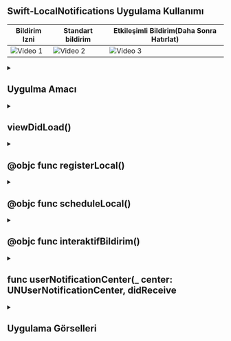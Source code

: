 ## Swift-LocalNotifications Uygulama Kullanımı
| Bildirim Izni | Standart bildirim | Etkileşimli Bildirim(Daha Sonra Hatırlat) |
|---------|---------|---------|
| ![Video 1](https://github.com/user-attachments/assets/59497a87-9153-49e8-b839-7684773504ef) | ![Video 2](https://github.com/user-attachments/assets/772aac39-2a81-45da-898d-d5732078308d) | ![Video 3](https://github.com/user-attachments/assets/19682d61-ba04-4155-bbf5-bbab34c479cf) |

 <details>
    <summary><h2>Uygulma Amacı</h2></summary>
    Proje Amacı
   Bu Swift uygulaması, iOS'ta yerel bildirimlerin kullanımını göstermektedir. Uygulama, başlangıçta kullanıcıdan bildirim izni ister ve iki tür bildirim sunar: Standart Bildirim ve Etkileşimli Bildirim. Standart bildirim, kullanıcıya bir seçim sunmadan direkt bir uyarı verirken, etkileşimli bildirim kullanıcıya üç seçenek sunar: "Cevapla", "İptal Et" ve "Daha Sonra Hatırlat". Bu seçenekler, kullanıcıya daha etkileşimli bir deneyim sunar.
  </details>  

  <details>
    <summary><h2>viewDidLoad()</h2></summary>
    Uygulama başlatıldığında bildirim merkezi için bir yetkili (delegate) belirler. 
    Ayrıca, iki buton eklenir: Register (izin istemek için) ve Schedule (standart bildirim ayarlamak için) ve İnteraktif (etkileşimli bildirim ayarlamak için)
    
    ```
    override func viewDidLoad() {
    super.viewDidLoad()
    
    UNUserNotificationCenter.current().delegate = self
    navigationController?.navigationBar.topItem?.leftBarButtonItem = UIBarButtonItem(title: "Register", style: UIBarButtonItem.Style.plain, target: self, action: #selector(registerLocal))
    
    let button1 = UIBarButtonItem(title: "Schedule", style: .plain, target: self, action: #selector(scheduleLocal))
    let button2 = UIBarButtonItem(title: "İnteraktif", style: UIBarButtonItem.Style.plain, target: self, action: #selector(interaktifBildirim))
    
    navigationItem.rightBarButtonItems = [ button1 , button2]
    }
    ```
  </details> 

  <details>
    <summary><h2>@objc func registerLocal()</h2></summary>
    Kullanıcıdan uygulamanın bildirim gönderebilmesi için gerekli izinleri ister. İzin verildiğinde veya reddedildiğinde, buna göre bir mesaj basılır.

    
    ```
    @objc func registerLocal() {
    let center = UNUserNotificationCenter.current()
    
    center.requestAuthorization(options: [.alert, .badge, .sound]) { granted, error in
        if granted {
            print("Bildirim izni verildi.")
        } else {
            print("Bildirim izni reddedildi.")
        }
    }
    }


    ```
  </details> 

  <details>
    <summary><h2>@objc func scheduleLocal()</h2></summary>
    5 saniye sonra tetiklenecek olan bir standart bildirim ayarlar. Bildirim başlığı ve içeriği belirlenir ve kullanıcıya bilgi vermek için basit bir uyarı gönderilir
    
    ```
     @objc func scheduleLocal(){
    let center = UNUserNotificationCenter.current()
    center.removeAllPendingNotificationRequests()
    
    let content = UNMutableNotificationContent()
    content.title = "Geç Uyanma Uyarısı"
    content.body = "Erken kalkan yol alır, ama ikinci fare peyniri kapar."
    content.categoryIdentifier = "alarm"
    content.userInfo = ["customData":"fizzbuzz"]
    content.sound = .default
    
    let trigger = UNTimeIntervalNotificationTrigger(timeInterval: 5, repeats: false)
    let request = UNNotificationRequest(identifier: UUID().uuidString, content: content, trigger: trigger)
    center.add(request)
    }


    
    ```
  </details> 


  <details>
    <summary><h2>@objc func interaktifBildirim()</h2></summary>
    Etkileşimli bir bildirim ayarlar. Kullanıcıya üç seçenek sunar: Cevapla (uygulamayı açar), İptal Et (bildirimi kapatır) ve Daha Sonra Hatırlat (bildirimi daha sonra tekrar gönderir).
    
    ```
    @objc func interaktifBildirim() {
    let replyAction = UNNotificationAction(identifier: "REPLY_ACTION", title: "Cevapla", options: [.foreground])
    let cancelAction = UNNotificationAction(identifier: "CANCEL_ACTION", title: "İptal Et", options: [])
    let dahaSonraAction = UNNotificationAction(identifier: "DAHA_SONRA_ACTION", title: "Bana daha sonra hatırlat", options: [])
    
    let category = UNNotificationCategory(identifier: "MESSAGE_CATEGORY", actions: [replyAction, cancelAction, dahaSonraAction], intentIdentifiers: [], options: [])
    
    let center = UNUserNotificationCenter.current()
    center.setNotificationCategories([category])
    
    let content = UNMutableNotificationContent()
    content.title = "Yeni bir mesajınız var"
    content.body = "Lütfen cevabınızı belirtin."
    content.categoryIdentifier = "MESSAGE_CATEGORY"
    content.sound = .default
    
    let trigger = UNTimeIntervalNotificationTrigger(timeInterval: 5, repeats: false)
    let request = UNNotificationRequest(identifier: UUID().uuidString, content: content, trigger: trigger)
    
    center.add(request) { error in
        if let error = error {
            print("Bildirim eklenirken hata oluştu: \(error.localizedDescription)")
        } else {
            print("Bildirim başarıyla eklendi.")
        }
    }
    }


    ```
  </details> 

  <details>
    <summary><h2>func userNotificationCenter(_ center: UNUserNotificationCenter, didReceive</h2></summary>
    Kullanıcının Daha Sonra Hatırlat seçeneğini seçmesi durumunda, bildirim 5 saniye sonra tekrar gönderilir.
    
    ```
    func userNotificationCenter(_ center: UNUserNotificationCenter, didReceive response: UNNotificationResponse, withCompletionHandler completionHandler: @escaping () -> Void) {
    if response.actionIdentifier == "DAHA_SONRA_ACTION" {
        let newContent = UNMutableNotificationContent()
        newContent.title = "Hatırlatma"
        newContent.body = "Bu, daha önce istediğiniz hatırlatma bildirimi."
        newContent.sound = .default
        newContent.categoryIdentifier = response.notification.request.content.categoryIdentifier
        
        let trigger = UNTimeIntervalNotificationTrigger(timeInterval: 5, repeats: false)
        let request = UNNotificationRequest(identifier: UUID().uuidString, content: newContent, trigger: trigger)
        center.add(request) { error in
            if let error = error {
                print("Bildirim tekrar eklenirken hata oluştu: \(error.localizedDescription)")
            } else {
                print("5 saniye sonra tekrar bildirim ayarlandı.")
            }
        }
    }
    completionHandler()
    }


    ```
  </details> 


<details>
    <summary><h2>Uygulama Görselleri </h2></summary>
    
    
 <table style="width: 100%;">
    <tr>
        <td style="text-align: center; width: 16.67%;">
            <h4 style="font-size: 14px;">Bildirim Izni</h4>
            <img src="https://github.com/user-attachments/assets/c8cbc96b-77aa-4960-8037-3c30fdf607eb" style="width: 100%; height: auto;">
        </td>
        <td style="text-align: center; width: 16.67%;">
            <h4 style="font-size: 14px;">Standart Bildirim Gonderimi</h4>
            <img src="https://github.com/user-attachments/assets/c031621f-8309-4a46-bcd9-255c92e40b5e" style="width: 100%; height: auto;">
        </td>
        <td style="text-align: center; width: 16.67%;">
            <h4 style="font-size: 14px;">Etkileşimli Bildirim (Daha Sonra Hatirlat)</h4>
            <img src="https://github.com/user-attachments/assets/24abe072-3cab-4fc5-8319-cdcb9befd03e" style="width: 100%; height: auto;">
        </td>
      <td style="text-align: center; width: 16.67%;">
            <h4 style="font-size: 14px;">Daha Sonra Hatirlat Secil9ince 5 sn Yeni bir Bildirim </h4>
            <img src="https://github.com/user-attachments/assets/aecff2ac-c60a-4ca8-952f-281d04edbac5" style="width: 100%; height: auto;">
        </td>
    </tr>
</table>
  </details> 
